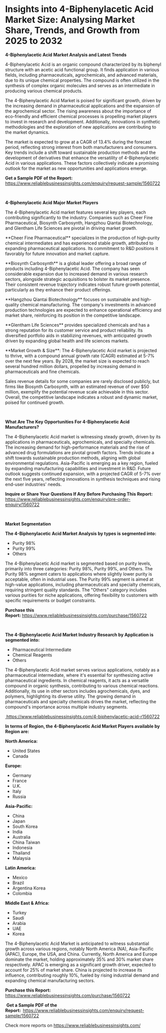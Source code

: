 <p><h1>Insights into 4-Biphenylacetic Acid Market Size: Analysing Market Share, Trends, and Growth from 2025 to 2032</h1></p><p><strong>4-Biphenylacetic Acid Market Analysis and Latest Trends</strong></p>
<p><p>4-Biphenylacetic Acid is an organic compound characterized by its biphenyl structure with an acetic acid functional group. It finds application in various fields, including pharmaceuticals, agrochemicals, and advanced materials, due to its unique chemical properties. The compound is often utilized in the synthesis of complex organic molecules and serves as an intermediate in producing various chemical products.</p><p>The 4-Biphenylacetic Acid Market is poised for significant growth, driven by the increasing demand in pharmaceutical applications and the expansion of the agrochemical sector. The rising awareness about the importance of eco-friendly and efficient chemical processes is propelling market players to invest in research and development. Additionally, innovations in synthetic methodologies and the exploration of new applications are contributing to the market dynamics.</p><p>The market is expected to grow at a CAGR of 13.4% during the forecast period, reflecting strong interest from both manufacturers and consumers. Key trends include a shift toward sustainable production methods and the development of derivatives that enhance the versatility of 4-Biphenylacetic Acid in various applications. These factors collectively indicate a promising outlook for the market as new opportunities and applications emerge.</p></p>
<p><strong>Get a Sample PDF of the Report:&nbsp;</strong> <a href="https://www.reliablebusinessinsights.com/enquiry/request-sample/1560722?utm_campaign=2244&utm_medium=2&utm_source=Github&utm_content=ia&utm_term=01022025&utm_id=4-biphenylacetic-acid">https://www.reliablebusinessinsights.com/enquiry/request-sample/1560722</a></p>
<p>&nbsp;</p>
<p><strong>4-Biphenylacetic Acid Major Market Players</strong></p>
<p><p>The 4-Biphenylacetic Acid market features several key players, each contributing significantly to the industry. Companies such as Cheer Fine Pharmaceutical, Biosynth Carbosynth, Hangzhou Qiantai Biotechnology, and Glentham Life Sciences are pivotal in driving market growth. </p><p>**Cheer Fine Pharmaceutical** specializes in the production of high-purity chemical intermediates and has experienced stable growth, attributed to expanding pharmaceutical applications. Its commitment to R&D positions it favorably for future innovation and market capture.</p><p>**Biosynth Carbosynth** is a global leader offering a broad range of products including 4-Biphenylacetic Acid. The company has seen considerable expansion due to increased demand in various research sectors, alongside strategic acquisitions to bolster its market presence. Their consistent revenue trajectory indicates robust future growth potential, particularly as they enhance their product offerings.</p><p>**Hangzhou Qiantai Biotechnology** focuses on sustainable and high-quality chemical manufacturing. The company's investments in advanced production technologies are expected to enhance operational efficiency and market share, reinforcing its position in the competitive landscape. </p><p>**Glentham Life Sciences** provides specialized chemicals and has a strong reputation for its customer service and product reliability. Its diversified portfolio aids in stabilizing revenues, with anticipated growth driven by expanding global health and life sciences markets.</p><p>**Market Growth & Size**: The 4-Biphenylacetic Acid market is projected to thrive, with a compound annual growth rate (CAGR) estimated at 5-7% over the next few years. By 2028, the market size is expected to reach several hundred million dollars, propelled by increasing demand in pharmaceuticals and fine chemicals.</p><p>Sales revenue details for some companies are rarely disclosed publicly, but firms like Biosynth Carbosynth, with an estimated revenue of over $50 million, exemplify the potential revenue scale achievable in this sector. Overall, the competitive landscape indicates a robust and dynamic market, poised for continued growth.</p></p>
<p>&nbsp;</p>
<p><strong>What Are The Key Opportunities For 4-Biphenylacetic Acid Manufacturers?</strong></p>
<p><p>The 4-Biphenylacetic Acid market is witnessing steady growth, driven by its applications in pharmaceuticals, agrochemicals, and specialty chemicals. The increasing demand for high-performance materials and the rise of advanced drug formulations are pivotal growth factors. Trends indicate a shift towards sustainable production methods, aligning with global environmental regulations. Asia-Pacific is emerging as a key region, fueled by expanding manufacturing capabilities and investment in R&D. Future outlook suggests continued expansion, with a projected CAGR of 5-7% over the next five years, reflecting innovations in synthesis techniques and rising end-user industries' needs.</p></p>
<p><strong>Inquire or Share Your Questions If Any Before Purchasing This Report:</strong> <a href="https://www.reliablebusinessinsights.com/enquiry/pre-order-enquiry/1560722?utm_campaign=2244&utm_medium=2&utm_source=Github&utm_content=ia&utm_term=01022025&utm_id=4-biphenylacetic-acid">https://www.reliablebusinessinsights.com/enquiry/pre-order-enquiry/1560722</a></p>
<p>&nbsp;</p>
<p><strong>Market Segmentation</strong></p>
<p><strong>The 4-Biphenylacetic Acid Market Analysis by types is segmented into:</strong></p>
<p><ul><li>Purity 98%</li><li>Purity 99%</li><li>Others</li></ul></p>
<p><p>The 4-Biphenylacetic Acid market is segmented based on purity levels, primarily into three categories: Purity 98%, Purity 99%, and Others. The Purity 98% segment caters to applications where slightly lower purity is acceptable, often in industrial uses. The Purity 99% segment is aimed at high-value applications, including pharmaceuticals and specialty chemicals, requiring stringent quality standards. The "Others" category includes various purities for niche applications, offering flexibility to customers with specific requirements or budget constraints.</p></p>
<p><strong>Purchase this Report:&nbsp;</strong><a href="https://www.reliablebusinessinsights.com/purchase/1560722?utm_campaign=2244&utm_medium=2&utm_source=Github&utm_content=ia&utm_term=01022025&utm_id=4-biphenylacetic-acid">https://www.reliablebusinessinsights.com/purchase/1560722</a></p>
<p>&nbsp;</p>
<p><strong>The 4-Biphenylacetic Acid Market Industry Research by Application is segmented into:</strong></p>
<p><ul><li>Pharmaceutical Intermediate</li><li>Chemical Reagents</li><li>Others</li></ul></p>
<p><p>The 4-Biphenylacetic Acid market serves various applications, notably as a pharmaceutical intermediate, where it's essential for synthesizing active pharmaceutical ingredients. In chemical reagents, it acts as a versatile compound in organic synthesis, contributing to various chemical reactions. Additionally, its use in other sectors includes agrochemicals, dyes, and polymers, highlighting its diverse utility. The growing demand in pharmaceuticals and specialty chemicals drives the market, reflecting the compound's importance across multiple industry segments.</p></p>
<p><a href="https://www.reliablebusinessinsights.com/4-biphenylacetic-acid-r1560722?utm_campaign=2244&utm_medium=2&utm_source=Github&utm_content=ia&utm_term=01022025&utm_id=4-biphenylacetic-acid">&nbsp;https://www.reliablebusinessinsights.com/4-biphenylacetic-acid-r1560722</a></p>
<p><strong>In terms of Region, the 4-Biphenylacetic Acid Market Players available by Region are:</strong></p>
<p>
    <p> <strong> North America: </strong>
        <ul>
            <li>United States</li>
            <li>Canada</li>
        </ul>
        </p> 
    <p> <strong> Europe: </strong>
        <ul>
            <li>Germany</li>
            <li>France</li>
            <li>U.K.</li>
            <li>Italy</li>
            <li>Russia</li>
        </ul>
        </p> 
    <p> <strong> Asia-Pacific: </strong>
        <ul>
            <li>China</li>
            <li>Japan</li>
            <li>South Korea</li>
            <li>India</li>
            <li>Australia</li>
            <li>China Taiwan</li>
            <li>Indonesia</li>
            <li>Thailand</li>
            <li>Malaysia</li>
        </ul>
        </p> 
    <p> <strong> Latin America: </strong>
        <ul>
            <li>Mexico</li>
            <li>Brazil</li>
            <li>Argentina Korea</li>
            <li>Colombia</li>
        </ul>
        </p> 
    <p> <strong> Middle East & Africa: </strong>
        <ul>
            <li>Turkey</li>
            <li>Saudi</li>
            <li>Arabia</li>
            <li>UAE</li>
            <li>Korea</li>
        </ul>
    </p>
    </p>
<p><p>The 4-Biphenylacetic Acid Market is anticipated to witness substantial growth across various regions, notably North America (NA), Asia-Pacific (APAC), Europe, the USA, and China. Currently, North America and Europe dominate the market, holding approximately 35% and 30% market share respectively. APAC is emerging as a significant growth driver, expected to account for 25% of market share. China is projected to increase its influence, contributing roughly 10%, fueled by rising industrial demand and expanding chemical manufacturing sectors.</p></p>
<p><strong>Purchase this Report: </strong><a href="https://www.reliablebusinessinsights.com/purchase/1560722?utm_campaign=2244&utm_medium=2&utm_source=Github&utm_content=ia&utm_term=01022025&utm_id=4-biphenylacetic-acid">https://www.reliablebusinessinsights.com/purchase/1560722</a></p>
<p>&nbsp;<strong>Get a Sample PDF of the Report:&nbsp;&nbsp;</strong><a href="https://www.reliablebusinessinsights.com/enquiry/request-sample/1560722?utm_campaign=2244&utm_medium=2&utm_source=Github&utm_content=ia&utm_term=01022025&utm_id=4-biphenylacetic-acid">https://www.reliablebusinessinsights.com/enquiry/request-sample/1560722</a></p>
<p><strong></strong></p>
<p>Check more reports on <a href="https://www.reliablebusinessinsights.com/?utm_campaign=2244&utm_medium=2&utm_source=Github&utm_content=ia&utm_term=01022025&utm_id=4-biphenylacetic-acid">https://www.reliablebusinessinsights.com/</a></p>